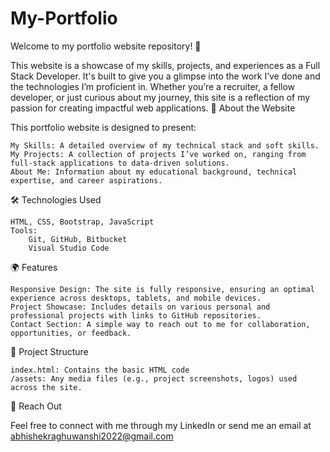 # My-Portfolio
Welcome to my portfolio website repository! 🎉

This website is a showcase of my skills, projects, and experiences as a Full Stack Developer. It's built to give you a glimpse into the work I’ve done and the technologies I’m proficient in. Whether you’re a recruiter, a fellow developer, or just curious about my journey, this site is a reflection of my passion for creating impactful web applications.
🚀 About the Website

This portfolio website is designed to present:

    My Skills: A detailed overview of my technical stack and soft skills.
    My Projects: A collection of projects I’ve worked on, ranging from full-stack applications to data-driven solutions.
    About Me: Information about my educational background, technical expertise, and career aspirations.

🛠️ Technologies Used

    HTML, CSS, Bootstrap, JavaScript
    Tools:
        Git, GitHub, Bitbucket
        Visual Studio Code

🌍 Features

    Responsive Design: The site is fully responsive, ensuring an optimal experience across desktops, tablets, and mobile devices.
    Project Showcase: Includes details on various personal and professional projects with links to GitHub repositories.
    Contact Section: A simple way to reach out to me for collaboration, opportunities, or feedback.

📂 Project Structure

    index.html: Contains the basic HTML code
    /assets: Any media files (e.g., project screenshots, logos) used across the site.

📣 Reach Out

Feel free to connect with me through my LinkedIn or send me an email at abhishekraghuwanshi2022@gmail.com
